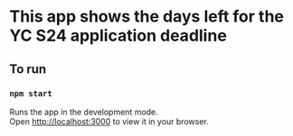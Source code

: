 # This app shows the days left for the YC S24 application deadline

## To run

### `npm start`

Runs the app in the development mode.\
Open [http://localhost:3000](http://localhost:3000) to view it in your browser.
